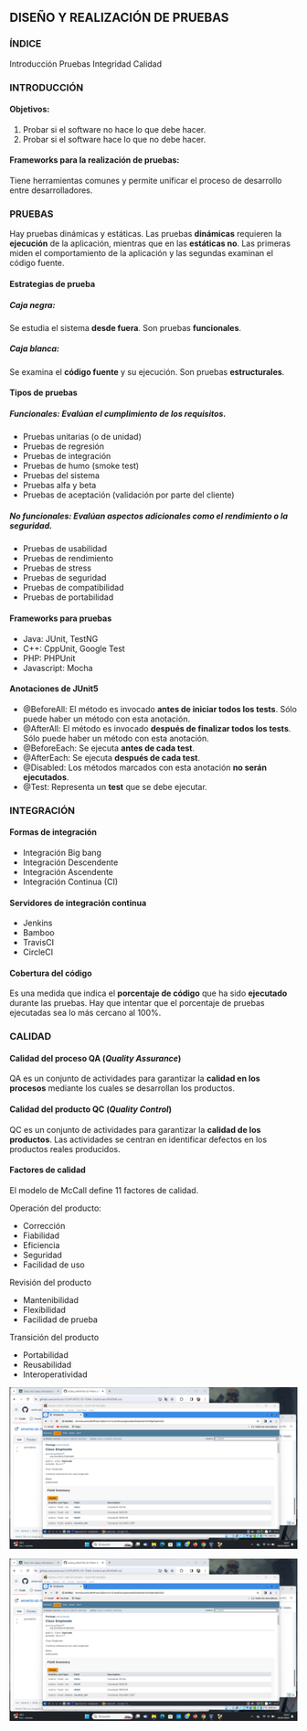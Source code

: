 ## DISEÑO Y REALIZACIÓN DE PRUEBAS

### ÍNDICE
Introducción
Pruebas
Integridad
Calidad

### INTRODUCCIÓN

#### Objetivos:
1. Probar si el software no hace lo que debe hacer.
2. Probar si el software hace lo que no debe hacer.

#### Frameworks para la realización de pruebas:
Tiene herramientas comunes y permite unificar el proceso de desarrollo entre desarrolladores.

### PRUEBAS

Hay pruebas dinámicas y estáticas.
Las pruebas **dinámicas** requieren la **ejecución** de la aplicación, mientras que en las **estáticas no**. Las primeras miden el comportamiento de la aplicación y las segundas examinan el código fuente.

#### Estrategias de prueba

##### Caja negra:
Se estudia el sistema **desde fuera**. Son pruebas **funcionales**.

##### Caja blanca:
Se examina el **código fuente** y su ejecución. Son pruebas **estructurales**.

#### Tipos de pruebas

##### Funcionales: Evalúan el cumplimiento de los **requisitos**.
- Pruebas unitarias (o de unidad)
- Pruebas de regresión
- Pruebas de integración
- Pruebas de humo (smoke test)
- Pruebas del sistema
- Pruebas alfa y beta
- Pruebas de aceptación (validación por parte del cliente)

##### No funcionales: Evalúan aspectos adicionales como el **rendimiento** o la **seguridad**.
- Pruebas de usabilidad
- Pruebas de rendimiento
- Pruebas de stress
- Pruebas de seguridad
- Pruebas de compatibilidad
- Pruebas de portabilidad

#### Frameworks para pruebas

- Java: JUnit, TestNG
- C++: CppUnit, Google Test
- PHP: PHPUnit
- Javascript: Mocha

#### Anotaciones de JUnit5

- @BeforeAll: El método es invocado **antes de iniciar todos los tests**. Sólo puede haber un método con esta anotación.
- @AfterAll: El método es invocado **después de finalizar todos los tests**. Sólo puede haber un método con esta anotación.
- @BeforeEach: Se ejecuta **antes de cada test**.
- @AfterEach: Se ejecuta **después de cada test**.
- @Disabled: Los métodos marcados con esta anotación **no serán ejecutados**.
- @Test: Representa un **test** que se debe ejecutar.

### INTEGRACIÓN

#### Formas de integración

- Integración Big bang
- Integración Descendente
- Integración Ascendente
- Integración Continua (CI)

#### Servidores de integración continua

- Jenkins
- Bamboo
- TravisCI
- CircleCI

#### Cobertura del código

Es una medida que indica el **porcentaje de código** que ha sido **ejecutado** durante las pruebas.
Hay que intentar que el porcentaje de pruebas ejecutadas sea lo más cercano al 100%.

### CALIDAD

#### Calidad del proceso QA (*Quality Assurance*)

QA es un conjunto de actividades para garantizar la **calidad en los procesos** mediante los cuales se desarrollan los productos.

#### Calidad del producto QC (*Quality Control*)

QC es un conjunto de actividades para garantizar la **calidad de los productos**. Las actividades se centran en identificar defectos en los productos reales producidos.

#### Factores de calidad

El modelo de McCall define 11 factores de calidad.

Operación del producto:
- Corrección
- Fiabilidad
- Eficiencia
- Seguridad
- Facilidad de uso

Revisión del producto
- Mantenibilidad
- Flexibilidad
- Facilidad de prueba

Transición del producto
- Portabilidad
- Reusabilidad
- Interoperatividad

![javadoc](imagenes/javadoc.png)

![prueba](imagenes/prueba.png)
